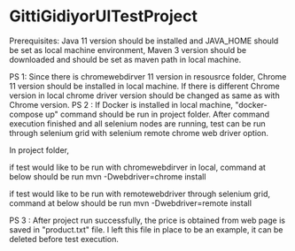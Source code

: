 # GittiGidiyorUITestProject

Prerequisites: Java 11 version should be installed and JAVA_HOME should be set as local machine environment, 
Maven 3 version should be downloaded and should be set as maven path in local machine.

PS 1: Since there is chromewebdirver 11 version in resousrce folder, Chrome 11 version should be installed in local machine. If there is different Chrome version in local
chrome driver version should be changed as same as with Chrome version.
PS 2 : If Docker is installed in local machine, "docker-compose up" command should be run in project folder. After command execution finished and all selenium nodes are running,
test can be run through selenium grid with selenium remote chrome web driver option.

In project folder, 

if test would like to be run with chromewebdirver in local, command at below should be run
mvn -Dwebdriver=chrome install

if test would like to be run with remotewebdriver through selenium grid, command at below should be run
mvn -Dwebdriver=remote install

PS 3 : After project run successfully, the price is obtained from web page is saved in "product.txt" file. I left this file in place to be an example, it can be deleted before test execution. 
